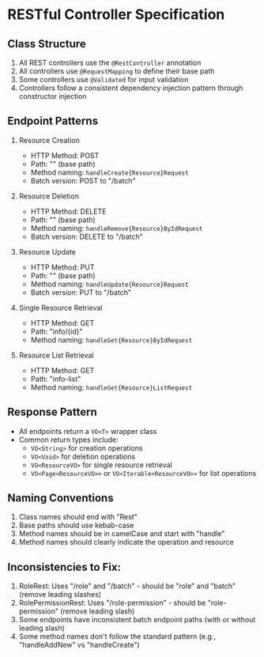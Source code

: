 # RESTful Controller Specification

## Class Structure

1. All REST controllers use the `@RestController` annotation
2. All controllers use `@RequestMapping` to define their base path
3. Some controllers use `@Validated` for input validation
4. Controllers follow a consistent dependency injection pattern through constructor injection

## Endpoint Patterns

1. Resource Creation
    - HTTP Method: POST
    - Path: "" (base path)
    - Method naming: `handleCreate{Resource}Request`
    - Batch version: POST to "/batch"

2. Resource Deletion
    - HTTP Method: DELETE
    - Path: "" (base path)
    - Method naming: `handleRemove{Resource}ByIdRequest`
    - Batch version: DELETE to "/batch"

3. Resource Update
    - HTTP Method: PUT
    - Path: "" (base path)
    - Method naming: `handleUpdate{Resource}Request`
    - Batch version: PUT to "/batch"

4. Single Resource Retrieval
    - HTTP Method: GET
    - Path: "info/{id}"
    - Method naming: `handleGet{Resource}ByIdRequest`

5. Resource List Retrieval
    - HTTP Method: GET
    - Path: "info-list"
    - Method naming: `handleGet{Resource}ListRequest`

## Response Pattern

- All endpoints return a `VO<T>` wrapper class
- Common return types include:
    - `VO<String>` for creation operations
    - `VO<Void>` for deletion operations
    - `VO<ResourceVO>` for single resource retrieval
    - `VO<Page<ResourceVO>>` or `VO<Iterable<ResourceVO>>` for list operations

## Naming Conventions

1. Class names should end with "Rest"
2. Base paths should use kebab-case
3. Method names should be in camelCase and start with "handle"
4. Method names should clearly indicate the operation and resource

## Inconsistencies to Fix:

1. RoleRest: Uses "/role" and "/batch" - should be "role" and "batch" (remove leading slashes)
2. RolePermissionRest: Uses "/role-permission" - should be "role-permission" (remove leading slash)
3. Some endpoints have inconsistent batch endpoint paths (with or without leading slash)
4. Some method names don't follow the standard pattern (e.g., "handleAddNew" vs "handleCreate")